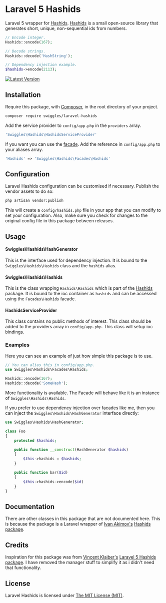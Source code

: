 Laravel 5 Hashids
=================

Laravel 5 wrapper for [Hashids](http://hashids.org). [Hashids](http://hashids.org) is a small open-source library that generates short, unique, non-sequential ids from numbers.

```php
// Encode integer.
Hashids::encode(167);

// Decode strings.
Hashids::decode('HashString');

// Dependency injection example.
$hashids->encode(2113);
```

[![Latest Version](https://img.shields.io/github/release/swiggles/laravel-hashids.svg?style=flat)](https://github.com/swiggles/hashids/releases)

## Installation
Require this package, with [Composer](https://getcomposer.org/), in the root directory of your project.

```bash
composer require swiggles/laravel-hashids
```

Add the service provider to ```config/app.php``` in the `providers` array.

```php
'Swiggles\Hashids\HashidsServiceProvider'
```

If you want you can use the [facade](http://laravel.com/docs/facades). Add the reference in ```config/app.php``` to your aliases array.

```php
'Hashids' => 'Swiggles\Hashids\Facades\Hashids'
```

## Configuration

Laravel Hashids configuration can be customised if necessary. Publish the vendor assets to do so:

```bash
php artisan vendor:publish
```

This will create a `config/hashids.php` file in your app that you can modify to set your configuration. Also, make sure you check for changes to the original config file in this package between releases.

## Usage

#### Swiggles\Hashids\HashGenerator

This is the interface used for dependency injection. It is bound to the `Swiggles\Hashids\Hashids` class and the `hashids` alias.

#### Swiggles\Hashids\Hashids

This is the class wrapping `Hashids\Hashids` which is part of the [Hashids](https://packagist.org/packages/hashids/hashids) package.
It is bound to the ioc container as `hashids` and can be accessed using the `Facades\Hashids` facade.

#### HashidsServiceProvider

This class contains no public methods of interest. This class should be added to the providers array in `config/app.php`. This class will setup ioc bindings.

### Examples
Here you can see an example of just how simple this package is to use.

```php
// You can alias this in config/app.php.
use Swiggles\Hashids\Facades\Hashids;

Hashids::encode(167);
Hashids::decode('SomeHash');
```

More functionality is available. The Facade will behave like it is an instance of `Swiggles\Hashids\Hashids`.

If you prefer to use dependency injection over facades like me, then you can inject the `Swiggles\Hashids\HashGenerator` interface directly:

```php
use Swiggles\Hashids\HashGenerator;

class Foo
{
	protected $hashids;

	public function __construct(HashGenerator $hashids)
	{
		$this->hashids = $hashids;
	}

	public function bar($id)
	{
		$this->hashids->encode($id)
	}
}
```

## Documentation

There are other classes in this package that are not documented here. This is because the package is a Laravel wrapper of [Ivan Akimov's](https://github.com/ivanakimov) [Hashids package](https://github.com/ivanakimov/hashids.php).

## Credits

Inspiration for this package was from [Vincent Klaiber's](https://github.com/vinkla) [Laravel 5 Hashids package](https://github.com/vinkla/hashids). I have removed the manager stuff to simplify it as i didn't need that functionality.

## License

Laravel Hashids is licensed under [The MIT License (MIT)](LICENSE).

